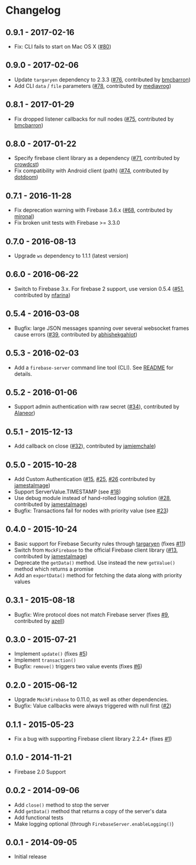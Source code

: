 # Changelog

## 0.9.1 - 2017-02-16
- Fix: CLI fails to start on Mac OS X ([#80](https://github.com/urish/firebase-server/issues/80))

## 0.9.0 - 2017-02-06
- Update `targaryen` dependency to 2.3.3 ([#76](https://github.com/urish/firebase-server/pull/76), contributed by [bmcbarron](https://github.com/bmcbarron))
- Add CLI `data` / `file` parameters ([#78](https://github.com/urish/firebase-server/pull/78), contributed by [mediavrog](https://github.com/mediavrog))

## 0.8.1 - 2017-01-29
- Fix dropped listener callbacks for null nodes ([#75](https://github.com/urish/firebase-server/pull/75), contributed by [bmcbarron](https://github.com/bmcbarron))

## 0.8.0 - 2017-01-22
- Specify firebase client library as a dependency ([#71](https://github.com/urish/firebase-server/pull/71), contributed by [crowdcst](https://github.com/crowdcst))
- Fix compatibility with Android client (path) ([#74](https://github.com/urish/firebase-server/pull/74), contributed by [dotdoom](https://github.com/dotdoom))

## 0.7.1 - 2016-11-28
- Fix deprecation warning with Firebase 3.6.x ([#68](https://github.com/urish/firebase-server/pull/68), contributed by [mironal](https://github.com/mironal))
- Fix broken unit tests with Firebase >= 3.3.0

## 0.7.0 - 2016-08-13
- Upgrade `ws` dependency to 1.1.1 (latest version)

## 0.6.0 - 2016-06-22
- Switch to Firebase 3.x. For firebase 2 support, use version 0.5.4 ([#51](https://github.com/urish/firebase-server/pull/51), contributed by [nfarina](https://github.com/nfarina))

## 0.5.4 - 2016-03-08
- Bugfix: large JSON messages spanning over several websocket frames cause errors ([#39](https://github.com/urish/firebase-server/pull/39), contributed by [abhishekgahlot](https://github.com/abhishekgahlot)) 

## 0.5.3 - 2016-02-03
- Add a `firebase-server` command line tool (CLI). See [README](README.md) for details.

## 0.5.2 - 2016-01-06
- Support admin authentication with raw secret ([#34](https://github.com/urish/firebase-server/pull/34)), contributed by [Alaneor](https://github.com/Alaneor)) 

## 0.5.1 - 2015-12-13

- Add callback on close ([#32](https://github.com/urish/firebase-server/pull/32)), contributed by [jamiemchale](https://github.com/jamiemchale))

## 0.5.0 - 2015-10-28
- Add Custom Authentication ([#15](https://github.com/urish/firebase-server/pull/15), 
  [#25](https://github.com/urish/firebase-server/pull/25), [#26](https://github.com/urish/firebase-server/pull/26)
  contributed by [jamestalmage](https://github.com/jamestalmage))
- Support ServerValue.TIMESTAMP (see [#18](https://github.com/urish/firebase-server/issues/18))
- Use debug module instead of hand-rolled logging solution ([#28](https://github.com/urish/firebase-server/pull/28), contributed by [jamestalmage](https://github.com/jamestalmage))
- Bugfix: Transactions fail for nodes with priority value (see [#23](https://github.com/urish/firebase-server/issues/23))

## 0.4.0 - 2015-10-24

- Basic support for Firebase Security rules through [targaryen](https://github.com/goldibex/targaryen) (fixes [#11](https://github.com/urish/firebase-server/issues/11))
- Switch from `MockFirebase` to the official Firebase client library ([#13](https://github.com/urish/firebase-server/pull/13), contributed by [jamestalmage](https://github.com/jamestalmage))
- Deprecate the `getData()` method. Use instead the new `getValue()` method which returns a promise 
- Add an `exportData()` method for fetching the data along with priority values

## 0.3.1 - 2015-08-18

- Bugfix: Wire protocol does not match Firebase server (fixes [#9](https://github.com/urish/firebase-server/issues/9), contributed by [azell](https://github.com/azell))

## 0.3.0 - 2015-07-21

- Implement `update()` (fixes [#5](https://github.com/urish/firebase-server/issues/5))
- Implement `transaction()`
- Bugfix: `remove()` triggers two value events (fixes [#6](https://github.com/urish/firebase-server/issues/6))

## 0.2.0 - 2015-06-12

- Upgrade `MockFirebase` to 0.11.0, as well as other dependencies.
- Bugfix: Value callbacks were always triggered with null first ([#2](https://github.com/urish/firebase-server/issues/2))

## 0.1.1 - 2015-05-23

- Fix a bug with supporting Firebase client library 2.2.4+ (fixes [#1](https://github.com/urish/firebase-server/issues/1))

## 0.1.0 - 2014-11-21

- Firebase 2.0 Support

## 0.0.2 - 2014-09-06

- Add `close()` method to stop the server
- Add `getData()` method that returns a copy of the server's data 
- Add functional tests
- Make logging optional (through `FirebaseServer.enableLogging()`)

## 0.0.1 - 2014-09-05

- Initial release
